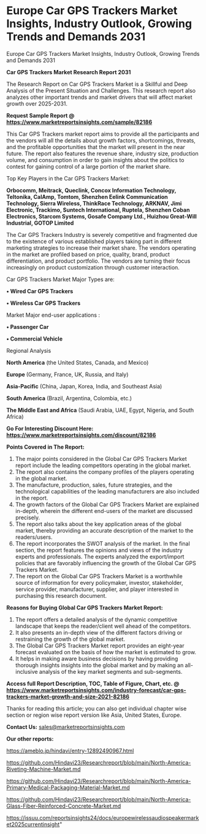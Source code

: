 # Europe Car GPS Trackers Market Insights, Industry Outlook, Growing Trends and Demands 2031
Europe Car GPS Trackers Market Insights, Industry Outlook, Growing Trends and Demands 2031

<strong>Car GPS Trackers Market Research Report 2031</strong>

The Research Report on Car GPS Trackers Market is a Skillful and Deep Analysis of the Present Situation and Challenges. This research report also analyzes other important trends and market drivers that will affect market growth over 2025-2031.

<strong>Request Sample Report @ <a href=https://www.marketreportsinsights.com/sample/82186>https://www.marketreportsinsights.com/sample/82186</a></strong>

This Car GPS Trackers market report aims to provide all the participants and the vendors will all the details about growth factors, shortcomings, threats, and the profitable opportunities that the market will present in the near future. The report also features the revenue share, industry size, production volume, and consumption in order to gain insights about the politics to contest for gaining control of a large portion of the market share.

Top Key Players in the Car GPS Trackers Market:

<strong>Orbocomm, Meitrack, Queclink, Concox Information Technology, Teltonika, CalAmp, Tomtom, Shenzhen Eelink Communication Technology, Sierra Wireless, ThinkRace Technology, ARKNAV, Jimi Electronic, Trackimo, Suntech International, Ruptela, Shenzhen Coban Electronics, Starcom Systems, Gosafe Company Ltd., Huizhou Great-Will Industrial, GOTOP Limited</strong>

The Car GPS Trackers Industry is severely competitive and fragmented due to the existence of various established players taking part in different marketing strategies to increase their market share. The vendors operating in the market are profiled based on price, quality, brand, product differentiation, and product portfolio. The vendors are turning their focus increasingly on product customization through customer interaction.

Car GPS Trackers Market Major Types are:

<strong>• Wired Car GPS Trackers

• Wireless Car GPS Trackers</strong>

Market Major end-user applications :

<strong>• Passenger Car

• Commercial Vehicle</strong>

Regional Analysis

</u><strong><b>North America</b></strong> (the United States, Canada, and Mexico)

<strong><b>Europe </b></strong>(Germany, France, UK, Russia, and Italy)

<strong><b>Asia-Pacific</b></strong> (China, Japan, Korea, India, and Southeast Asia)

<strong><b>South America</b></strong> (Brazil, Argentina, Colombia, etc.)

<strong><b>The Middle East and Africa</b></strong> (Saudi Arabia, UAE, Egypt, Nigeria, and South Africa)

<strong>Go For Interesting Discount Here: <a href=https://www.marketreportsinsights.com/discount/82186>https://www.marketreportsinsights.com/discount/82186</a></strong>

<strong>Points Covered in The Report:</strong>
<ol>
  <li>The major points considered in the Global Car GPS Trackers Market report include the leading competitors operating in the global market.</li>
  <li>The report also contains the company profiles of the players operating in the global market.</li>
  <li>The manufacture, production, sales, future strategies, and the technological capabilities of the leading manufacturers are also included in the report.</li>
  <li>The growth factors of the Global Car GPS Trackers Market are explained in-depth, wherein the different end-users of the market are discussed precisely.</li>
  <li>The report also talks about the key application areas of the global market, thereby providing an accurate description of the market to the readers/users.</li>
  <li>The report incorporates the SWOT analysis of the market. In the final section, the report features the opinions and views of the industry experts and professionals. The experts analyzed the export/import policies that are favorably influencing the growth of the Global Car GPS Trackers Market.</li>
  <li>The report on the Global Car GPS Trackers Market is a worthwhile source of information for every policymaker, investor, stakeholder, service provider, manufacturer, supplier, and player interested in purchasing this research document.</li>
</ol>
<strong>Reasons for Buying Global Car GPS Trackers Market Report:</strong>

<ol>
  <li>The report offers a detailed analysis of the dynamic competitive landscape that keeps the reader/client well ahead of the competitors.</li>
  <li>It also presents an in-depth view of the different factors driving or restraining the growth of the global market.</li>
  <li>The Global Car GPS Trackers Market report provides an eight-year forecast evaluated on the basis of how the market is estimated to grow.</li>
  <li>It helps in making aware business decisions by having providing thorough insights insights into the global market and by making an all-inclusive analysis of the key market segments and sub-segments.</li>
</ol>
<strong>Access full Report Description, TOC, Table of Figure, Chart, etc. @ <a href=https://www.marketreportsinsights.com/industry-forecast/car-gps-trackers-market-growth-and-size-2021-82186>https://www.marketreportsinsights.com/industry-forecast/car-gps-trackers-market-growth-and-size-2021-82186</a></strong>


Thanks for reading this article; you can also get individual chapter wise section or region wise report version like Asia, United States, Europe.

<strong>Contact Us:</strong>
sales@marketreportsinsights.com

<strong>Our other reports:</strong>

<a href=https://ameblo.jp/hindavi/entry-12892490967.html>https://ameblo.jp/hindavi/entry-12892490967.html</a>

<a href=https://github.com/Hindavi23/Researchreport/blob/main/North-America-Riveting-Machine-Market.md>https://github.com/Hindavi23/Researchreport/blob/main/North-America-Riveting-Machine-Market.md</a>

<a href=https://github.com/Hindavi23/Researchreport/blob/main/North-America-Primary-Medical-Packaging-Material-Market.md>https://github.com/Hindavi23/Researchreport/blob/main/North-America-Primary-Medical-Packaging-Material-Market.md</a>

<a href=https://github.com/Hindavi23/Researchreport/blob/main/North-America-Glass-Fiber-Reinforced-Concrete-Market.md>https://github.com/Hindavi23/Researchreport/blob/main/North-America-Glass-Fiber-Reinforced-Concrete-Market.md</a>

<a href=https://issuu.com/reportsinsights24/docs/europewirelessaudiospeakermarket2025currentinsight>https://issuu.com/reportsinsights24/docs/europewirelessaudiospeakermarket2025currentinsight</a>"
